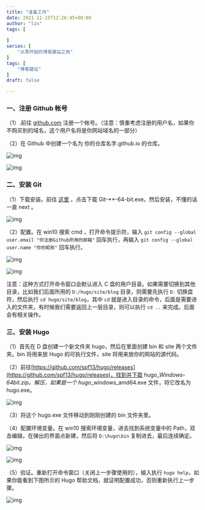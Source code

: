 ```yaml
---
title: "准备工作"
date: 2021-11-15T12:26:45+08:00
author: "lzx"
tags: [
    
]
series: [
    "从零开始的博客建站之旅"
]
tags: [
    "博客建站"
]
draft: false

---
```


### 一、注册 Github 帐号

（1）.前往 [github.com](https://github.com/) 注册一个帐号。（注意：慎重考虑注册的用户名，如果你不购买别的域名，这个用户名将是你网站域名的一部分）

（2）在 Github 中创建一个名为 你的仓库名字.github.io 的仓库。

![img](https://cdn.jsdelivr.net/gh/lzxqaq/jsdelivr@master/image/2021-11-15/-2.png)

![img](https://cdn.jsdelivr.net/gh/lzxqaq/jsdelivr@master/image/2021-11-15/-1.png)

### 二、安装 Git

（1）下载安装。前往 <a href="https://git-scm.com/download/win" target="_blank">这里</a> ，点击下载 Git-**-64-bit.exe。然后安装，不懂的话一直 next 。

![img](https://cdn.jsdelivr.net/gh/lzxqaq/jsdelivr@master/image/2021-11-15/0.png)

（2）配置。在 win10 搜索 cmd ，打开命令提示符，输入 `git config --global user.email "你注册Github所用的邮箱"` 回车执行，再输入 `git config --global user.name "你的昵称"` 回车执行。

![img](https://cdn.jsdelivr.net/gh/lzxqaq/jsdelivr@master/image/2021-11-15/1.png)

![img](https://cdn.jsdelivr.net/gh/lzxqaq/jsdelivr@master/image/2021-11-15/2.png)

注意：这种方式打开命令窗口会默认进入 C 盘的用户目录。如果需要切换到其他目录，比如我们后面所用的 `D:/hugo/site/blog` 目录，则需要先执行 `D:` 切换盘符，然后执行 `cd hugo/site/blog`，其中 `cd` 就是进入目录的命令，后面是需要进入的文件夹，有时候我们需要返回上一层目录，则可以执行 `cd ..` 来完成。后面会有相关操作。

### 三、安装 Hugo

（1）首先在 D 盘创建一个新文件夹 hugo，然后在里面创建 bin 和 site 两个文件夹。bin 将用来放 Hugo 的可执行文件，site 将用来放你的网站的源代码。

（2）前往[https://github.com/spf13/hugo/releases](https://github.com/spf13/hugo/releases)，找到并下载 hugo_*_Windows-64bit.zip。解压，如果是一个 hugo_*_windows_amd64.exe 文件，将它改名为 hugo.exe。

![img](https://cdn.jsdelivr.net/gh/lzxqaq/jsdelivr@master/image/2021-11-15/3.png)

（3）将这个 hugo.exe 文件移动到刚刚创建的 bin 文件夹里。

（4）配置环境变量。在 win10 搜索环境变量，进去找到系统变量中的 Path，双击编辑，在弹出的界面点新建，然后将 `D:\hugo\bin` 复制进去，最后连续确定。

![img](https://cdn.jsdelivr.net/gh/lzxqaq/jsdelivr@master/image/2021-11-15/4.png)

![img](https://cdn.jsdelivr.net/gh/lzxqaq/jsdelivr@master/image/2021-11-15/5.png)

（5）验证。重新打开命令窗口（关闭上一步骤使用的），输入执行 `hugo help`，如果你能看到下图所示的 Hugo 帮助文档，就证明配置成功，否则重新执行上一步骤。

![img](https://cdn.jsdelivr.net/gh/lzxqaq/jsdelivr@master/image/2021-11-15/6.png)
